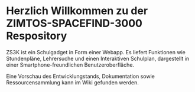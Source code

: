 # Herzlich Willkommen zu der ZIMTOS-SPACEFIND-3000 Respository

ZS3K ist ein Schulgadget in Form einer Webapp. Es liefert Funktionen wie Stundenpläne, Lehrersuche und einen Interaktiven Schulplan, dargestellt in einer Smartphone-freundlichen Benutzeroberfläche.

Eine Vorschau des Entwicklungstands, Dokumentation sowie Ressourcensammlung kann im Wiki gefunden werden.
